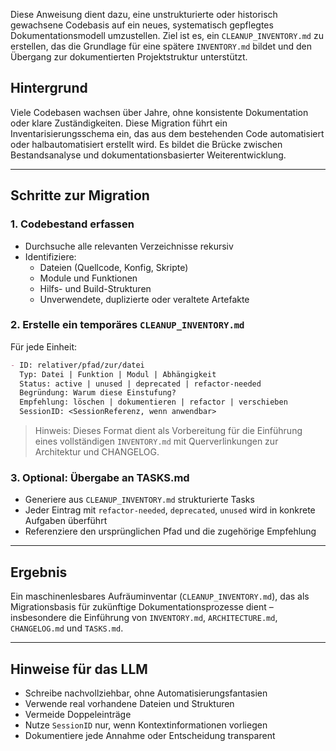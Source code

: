 Diese Anweisung dient dazu, eine unstrukturierte oder historisch gewachsene Codebasis auf ein neues, systematisch gepflegtes Dokumentationsmodell umzustellen. Ziel ist es, ein `CLEANUP_INVENTORY.md` zu erstellen, das die Grundlage für eine spätere `INVENTORY.md` bildet und den Übergang zur dokumentierten Projektstruktur unterstützt.

## Hintergrund

Viele Codebasen wachsen über Jahre, ohne konsistente Dokumentation oder klare Zuständigkeiten. Diese Migration führt ein Inventarisierungsschema ein, das aus dem bestehenden Code automatisiert oder halbautomatisiert erstellt wird. Es bildet die Brücke zwischen Bestandsanalyse und dokumentationsbasierter Weiterentwicklung.

---

## Schritte zur Migration

### 1. Codebestand erfassen

- Durchsuche alle relevanten Verzeichnisse rekursiv
- Identifiziere:
  - Dateien (Quellcode, Konfig, Skripte)
  - Module und Funktionen
  - Hilfs- und Build-Strukturen
  - Unverwendete, duplizierte oder veraltete Artefakte

### 2. Erstelle ein temporäres `CLEANUP_INVENTORY.md`

Für jede Einheit:

```markdown
- ID: relativer/pfad/zur/datei
  Typ: Datei | Funktion | Modul | Abhängigkeit
  Status: active | unused | deprecated | refactor-needed
  Begründung: Warum diese Einstufung?
  Empfehlung: löschen | dokumentieren | refactor | verschieben
  SessionID: <SessionReferenz, wenn anwendbar>
```

> Hinweis: Dieses Format dient als Vorbereitung für die Einführung eines vollständigen `INVENTORY.md` mit Querverlinkungen zur Architektur und CHANGELOG.

### 3. Optional: Übergabe an TASKS.md

- Generiere aus `CLEANUP_INVENTORY.md` strukturierte Tasks
- Jeder Eintrag mit `refactor-needed`, `deprecated`, `unused` wird in konkrete Aufgaben überführt
- Referenziere den ursprünglichen Pfad und die zugehörige Empfehlung

---

## Ergebnis

Ein maschinenlesbares Aufräuminventar (`CLEANUP_INVENTORY.md`), das als Migrationsbasis für zukünftige Dokumentationsprozesse dient – insbesondere die Einführung von `INVENTORY.md`, `ARCHITECTURE.md`, `CHANGELOG.md` und `TASKS.md`.

---

## Hinweise für das LLM

- Schreibe nachvollziehbar, ohne Automatisierungsfantasien
- Verwende real vorhandene Dateien und Strukturen
- Vermeide Doppeleinträge
- Nutze `SessionID` nur, wenn Kontextinformationen vorliegen
- Dokumentiere jede Annahme oder Entscheidung transparent 

